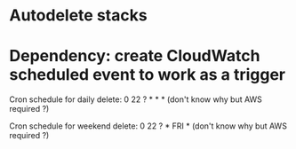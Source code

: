 # Autodelete stacks

# Dependency:  create CloudWatch scheduled event to work as a trigger
Cron schedule for daily delete:  0 22 ? * * * (don't know why but AWS required ?)

Cron schedule for weekend delete:  0 22 ? * FRI * (don't know why but AWS required ?)